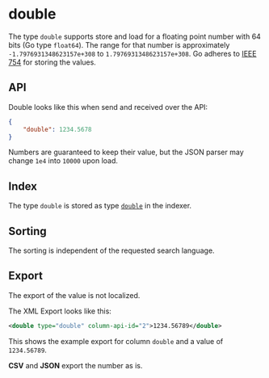 # double

The type `double` supports store and load for a floating point number with 64 bits (Go type `float64`). The range for that number is approximately `-1.7976931348623157e+308` to `1.7976931348623157e+308`. Go adheres to [IEEE 754](https://en.wikipedia.org/wiki/IEEE\_754) for storing the values.

## API

Double looks like this when send and received over the API:

```json
{
    "double": 1234.5678
}
```

Numbers are guaranteed  to keep their value, but the JSON parser may change `1e4` into `10000` upon load.

## Index

The type `double` is stored as type [`double`](https://www.elastic.co/guide/en/elasticsearch/reference/current/number.html) in the indexer.

## Sorting

The sorting is independent of the requested search language.

## Export

The export of the value is not localized.

The XML Export looks like this:

```xml
<double type="double" column-api-id="2">1234.56789</double>
```

This shows the example export for column `double` and a value of `1234.56789`.

**CSV** and **JSON** export the number as is.
